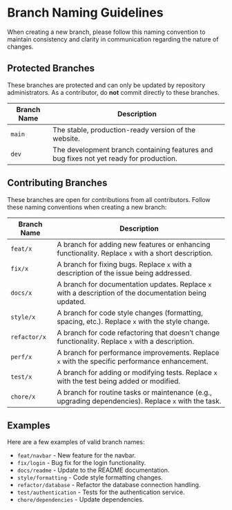 # Branch Naming Guidelines

When creating a new branch, please follow this naming convention to maintain consistency and clarity in communication regarding the nature of changes.

## Protected Branches

These branches are protected and can only be updated by repository administrators. As a contributor, do **not** commit directly to these branches.

| Branch Name | Description                                                                            |
| ----------- | -------------------------------------------------------------------------------------- |
| `main`      | The stable, production-ready version of the website.                                   |
| `dev`       | The development branch containing features and bug fixes not yet ready for production. |

## Contributing Branches

These branches are open for contributions from all contributors. Follow these naming conventions when creating a new branch:

| Branch Name  | Description                                                                                            |
| ------------ | ------------------------------------------------------------------------------------------------------ |
| `feat/x`     | A branch for adding new features or enhancing functionality. Replace `x` with a short description.     |
| `fix/x`      | A branch for fixing bugs. Replace `x` with a description of the issue being addressed.                 |
| `docs/x`     | A branch for documentation updates. Replace `x` with a description of the documentation being updated. |
| `style/x`    | A branch for code style changes (formatting, spacing, etc.). Replace `x` with the style change.        |
| `refactor/x` | A branch for code refactoring that doesn’t change functionality. Replace `x` with a description.       |
| `perf/x`     | A branch for performance improvements. Replace `x` with the specific performance enhancement.          |
| `test/x`     | A branch for adding or modifying tests. Replace `x` with the test being added or modified.             |
| `chore/x`    | A branch for routine tasks or maintenance (e.g., upgrading dependencies). Replace `x` with the task.   |

## Examples

Here are a few examples of valid branch names:

- `feat/navbar` - New feature for the navbar.
- `fix/login` - Bug fix for the login functionality.
- `docs/readme` - Update to the README documentation.
- `style/formatting` - Code style formatting changes.
- `refactor/database` - Refactor the database connection handling.
- `test/authentication` - Tests for the authentication service.
- `chore/dependencies` - Update dependencies.